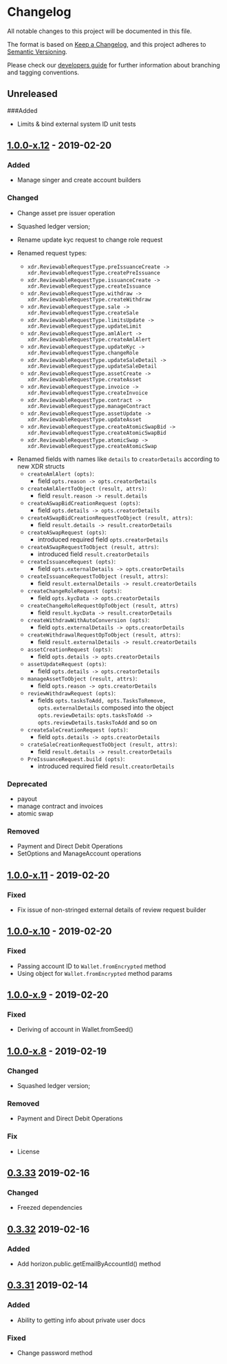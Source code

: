 # Changelog
All notable changes to this project will be documented in this file.

The format is based on [Keep a Changelog](https://keepachangelog.com/en/1.0.0/),
and this project adheres to [Semantic Versioning](https://semver.org/spec/v2.0.0.html).

Please check our [developers guide](https://gitlab.com/tokend/developers-guide)
for further information about branching and tagging conventions.

## Unreleased

###Added
- Limits & bind external system ID unit tests


## [1.0.0-x.12] - 2019-02-20
### Added
- Manage singer and create account builders

### Changed
- Change asset pre issuer operation
- Squashed ledger version;
- Rename update kyc request to change role request

- Renamed request types:
  - `xdr.ReviewableRequestType.preIssuanceCreate -> xdr.ReviewableRequestType.createPreIssuance`
  - `xdr.ReviewableRequestType.issuanceCreate -> xdr.ReviewableRequestType.createIssuance`
  - `xdr.ReviewableRequestType.withdraw -> xdr.ReviewableRequestType.createWithdraw`
  - `xdr.ReviewableRequestType.sale -> xdr.ReviewableRequestType.createSale`
  - `xdr.ReviewableRequestType.limitsUpdate -> xdr.ReviewableRequestType.updateLimit`
  - `xdr.ReviewableRequestType.amlAlert -> xdr.ReviewableRequestType.createAmlAlert`
  - `xdr.ReviewableRequestType.updateKyc -> xdr.ReviewableRequestType.changeRole`
  - `xdr.ReviewableRequestType.updateSaleDetail -> xdr.ReviewableRequestType.updateSaleDetail`
  - `xdr.ReviewableRequestType.assetCreate -> xdr.ReviewableRequestType.createAsset`
  - `xdr.ReviewableRequestType.invoice -> xdr.ReviewableRequestType.createInvoice`
  - `xdr.ReviewableRequestType.contract -> xdr.ReviewableRequestType.manageContract`
  - `xdr.ReviewableRequestType.assetUpdate -> xdr.ReviewableRequestType.updateAsset`
  - `xdr.ReviewableRequestType.createAtomicSwapBid -> xdr.ReviewableRequestType.createAtomicSwapBid`
  - `xdr.ReviewableRequestType.atomicSwap -> xdr.ReviewableRequestType.createAtomicSwap`

* Renamed fields with names like `details` to `creatorDetails` according to new XDR structs
    * `createAmlAlert (opts)`:
        * field `opts.reason -> opts.creatorDetails`
    * `createAmlAlertToObject (result, attrs)`:
        * field `result.reason -> result.details`
    * `createASwapBidCreationRequest (opts)`:
        * field `opts.details -> opts.creatorDetails`
    * `createASwapBidCreationRequestToObject (result, attrs)`:
        * field `result.details -> result.creatorDetails`
    * `createASwapRequest (opts)`:
        * introduced required field `opts.creatorDetails`
    * `createASwapRequestToObject (result, attrs)`:
        * introduced field `result.creatorDetails`
    * `createIssuanceRequest (opts)`:
        * field `opts.externalDetails -> opts.creatorDetails`
    * `createIssuanceRequestToObject (result, attrs)`:
        * field `result.externalDetails -> result.creatorDetails`
    * `createChangeRoleRequest (opts)`:
        * field `opts.kycData -> opts.creatorDetails`
    * `createChangeRoleRequestOpToObject (result, attrs)`
        * field `result.kycData -> result.creatorDetails`
    * `createWithdrawWithAutoConversion (opts)`:
        * field `opts.externalDetails -> opts.creatorDetails`
    * `createWithdrawalRequestOpToObject (result, attrs)`:
        * field `result.externalDetails -> result.creatorDetails`
    * `assetCreationRequest (opts)`:
        * field `opts.details -> opts.creatorDetails`
    * `assetUpdateRequest (opts)`:
        * field `opts.details -> opts.creatorDetails`
    * `manageAssetToObject (result, attrs)`:
        * field `opts.reason -> opts.creatorDetails`
    * `reviewWithdrawRequest (opts)`:
        * fields `opts.tasksToAdd, opts.TasksToRemove, opts.externalDetails`
          composed into the object `opts.reviewDetails`:
          `opts.tasksToAdd -> opts.reviewDetails.tasksToAdd` and so on
    * `createSaleCreationRequest (opts)`:
        * field `opts.details -> opts.creatorDetails`
    * `crateSaleCreationRequestToObject (result, attrs)`:
        * field `result.details -> result.creatorDetails`
    * `PreIssuanceRequest.build (opts)`:
        * introduced required field `result.creatorDetails`

### Deprecated
- payout
- manage contract and invoices
- atomic swap

### Removed
- Payment and Direct Debit Operations
- SetOptions and ManageAccount operations


## [1.0.0-x.11] - 2019-02-20
### Fixed
- Fix issue of non-stringed external details of review request builder

## [1.0.0-x.10] - 2019-02-20
### Fixed
- Passing account ID to `Wallet.fromEncrypted` method
- Using object for `Wallet.fromEncrypted` method params

## [1.0.0-x.9] - 2019-02-20
### Fixed
- Deriving of account in Wallet.fromSeed()

## [1.0.0-x.8] - 2019-02-19
### Changed
- Squashed ledger version;

### Removed
- Payment and Direct Debit Operations

### Fix
- License

## [0.3.33] 2019-02-16
### Changed
- Freezed dependencies

## [0.3.32] 2019-02-16
### Added
- Add horizon.public.getEmailByAccountId() method

## [0.3.31] 2019-02-14

### Added
- Ability to getting info about private user docs

### Fixed
- Change password method

[Unreleased]: https://github.com/tokend/new-js-sdk/compare/1.0.0-x.12...HEAD
[1.0.0-x.12]: https://github.com/tokend/new-js-sdk/compare/1.0.0-x.11...1.0.0-x.12
[1.0.0-x.11]: https://github.com/tokend/new-js-sdk/compare/1.0.0-x.10...1.0.0-x.11
[1.0.0-x.10]: https://github.com/tokend/new-js-sdk/compare/1.0.0-x.9...1.0.0-x.10
[1.0.0-x.9]: https://github.com/tokend/new-js-sdk/compare/1.0.0-x.8...1.0.0-x.9
[1.0.0-x.8]: https://github.com/tokend/new-js-sdk/compare/0.3.33...1.0.0-x.8
[0.3.33]: https://github.com/tokend/new-js-sdk/compare/0.3.32...0.3.33
[0.3.32]: https://github.com/tokend/new-js-sdk/compare/0.3.31...0.3.32
[0.3.31]: https://github.com/tokend/new-js-sdk/compare/0.3.30...0.3.31

